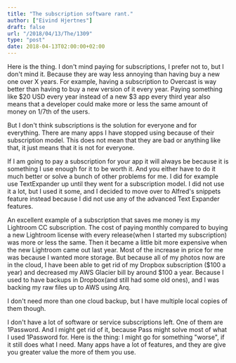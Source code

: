 ```yaml
---
title: "The subscription software rant."
author: ["Eivind Hjertnes"]
draft: false
url: "/2018/04/13/The/1309"
type: "post"
date: 2018-04-13T02:00:00+02:00
---
```


Here is the thing. I don't mind paying for subscriptions, I prefer not
to, but I don't mind it. Because they are way less annoying than having
buy a new one over X years. For example, having a subscription to
Overcast is way better than having to buy a new version of it every
year. Paying something like $20 USD every year instead of a new $3 app
every third year also means that a developer could make more or less the
same amount of money on 1/7th of the users.

But I don't think subscriptions is the solution for everyone and for
everything. There are many apps I have stopped using because of their
subscription model. This does not mean that they are bad or anything
like that, it just means that it is not for everyone.

If I am going to pay a subscription for your app it will always be
because it is something I use enough for it to be worth it. And you
either have to do it much better or solve a bunch of other problems for
me. I did for example use TextExpander up until they went for a
subscription model. I did not use it a lot, but I used it some, and I
decided to move over to Alfred's snippets feature instead because I did
not use any of the advanced Text Expander features.

An excellent example of a subscription that saves me money is my
Lightroom CC subscription. The cost of paying monthly compared to buying
a new Lightroom license with every release(when I started my
subscription) was more or less the same. Then it became a little bit
more expensive when the new Lightroom came out last year. Most of the
increase in price for me was because I wanted more storage. But because
all of my photos now are in the cloud, I have been able to get rid of my
Dropbox subscription ($100 a year) and decreased my AWS Glacier bill by
around $100 a year. Because I used to have backups in Dropbox(and still
had some old ones), and I was backing my raw files up to AWS using Arq.

I don't need more than one cloud backup, but I have multiple local
copies of them though.

I don't have a lot of software or service subscriptions left. One of
them are 1Password. And I might get rid of it, because Pass might solve
most of what I used 1Password for. Here is the thing: I might go for
something "worse", if it still does what I need. Many apps have a lot of
features, and they are give you greater value the more of them you use.
